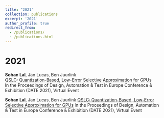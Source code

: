 ```yaml
---
title: "2021"
collection: publications
excerpt: '2021'
author_profile: true
redirect_from: 
  - /publications/
  - /publications.html
---
```

2021
===

**Sohan Lal**, Jan Lucas, Ben Juurlink <br> 
[QSLC: Quantization-Based, Low-Error Selective Approximation for GPUs](https://ieeexplore.ieee.org/abstract/document/9474124) <br> 
In the Proceedings of Design, Automation & Test in Europe Conference & Exhibition (DATE 2021), Virtual Event
 
**Sohan Lal**, Jan Lucas, Ben Juurlink [QSLC: Quantization-Based, Low-Error Selective Approximation for GPUs](https://ieeexplore.ieee.org/abstract/document/9474124)
In the Proceedings of Design, Automation & Test in Europe Conference & Exhibition (DATE 2021), Virtual Event
